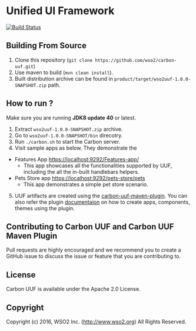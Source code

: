 # Unified UI Framework

[![Build Status](https://wso2.org/jenkins/buildStatus/icon?job=carbon-uuf)](https://wso2.org/jenkins/view/All%20Builds/job/carbon-uuf/)

## Building From Source

1. Clone this repository (`git clone https://github.com/wso2/carbon-uuf.git`) 
2. Use maven to build (`mvn clean install`). 
3. Built distribution archive can be found in `product/target/wso2uuf-1.0.0-SNAPSHOT.zip` path.

## How to run ?

Make sure you are running **JDK8 update 40** or latest.

1. Extract `wso2uuf-1.0.0-SNAPSHOT.zip` archive.
2. Go to `wso2uuf-1.0.0-SNAPSHOT/bin` direcotry.
3. Run `./carbon.sh` to start the Carbon server.
4. Visit sample apps as below. They demonstrate the 
  * Features App [https://localhost:9292/Features-app/](https://localhost:9292/Features-app/)
    - This app showcases all the functionalities supported by UUF, including the all the in-built handlebars helpers.
  * Pets Store app [https://localhost:9292/pets-store/pets](https://localhost:9292/pets-store/pets)
    - This app demonstrates a simple pet store scenario.
5. UUF artifacts are created using the [carbon-uuf-maven-plugin](https://github.com/wso2/carbon-uuf-maven-tools). You can also refer the plugin [documentaion](https://github.com/wso2/carbon-uuf-maven-tools/tree/master/plugin) on how to create apps, components, themes using the plugin.

## Contributing to Carbon UUF and Carbon UUF Maven Plugin

Pull requests are highly encouraged and we recommend you to create a GitHub issue to discuss the issue or feature that you are contributing to.

## License

Carbon UUF is available under the Apache 2.0 License.

## Copyright

Copyright (c) 2016, WSO2 Inc. (http://www.wso2.org) All Rights Reserved.
